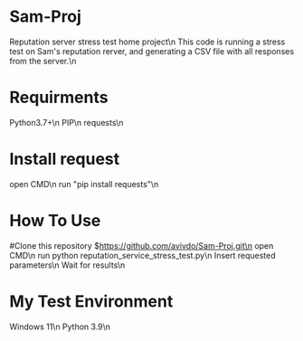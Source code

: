 # Sam-Proj
Reputation server stress test home project\n
This code is running a stress test on Sam's reputation rerver, and generating a CSV file with all responses from the server.\n

# Requirments
Python3.7+\n
PIP\n
requests\n

# Install request
open CMD\n
run "pip install requests"\n

# How To Use
#Clone this repository
$https://github.com/avivdo/Sam-Proj.git\n
open CMD\n
run python reputation_service_stress_test.py\n
Insert requested parameters\n
Wait for results\n

# My Test Environment
Windows 11\n
Python 3.9\n


